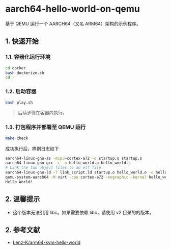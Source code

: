 # aarch64-hello-world-on-qemu

基于 QEMU 运行一个 AARCH64（又名 ARM64）架构的示例程序。

## 1. 快速开始

### 1.1. 容器化运行环境

```bash
cd docker
bash dockerize.sh
cd -
```

### 1.2. 启动容器

```bash
bash play.sh
```

> 后续步骤在容器内执行。

### 1.3. 打包程序并部署至 QEMU 运行

```bash
make check
```

成功执行后，样例日志如下

```bash
aarch64-linux-gnu-as -mcpu=cortex-a72 -o startup.o startup.s
aarch64-linux-gnu-gcc -c -o hello_world.o hello_world.c
# Link the two object files to an elf file
aarch64-linux-gnu-ld -T link_script.ld startup.o hello_world.o -o hello_world.elf
qemu-system-aarch64 -M virt -cpu cortex-a72 -nographic -kernel hello_world.elf
Hello World!
```

## 2. 温馨提示
- 这个版本无法引用 libc。如果需要依赖 libc，请使用 v2 目录的的版本。

## 2. 参考文献
- [Lenz-K/arm64-kvm-hello-world](https://github.com/Lenz-K/arm64-kvm-hello-world#1-bare-metal-aarch64-qemu)
